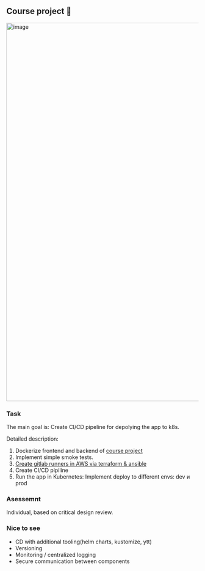 ## Course project 🚀
<img width="989" alt="image" src="https://user-images.githubusercontent.com/10992037/183438285-24f3d9c5-9952-4648-a40d-ed34f421368c.png">

### Task

The main goal is: Create CI/CD pipeline for depolying the app to k8s.

Detailed description:
1. Dockerize frontend and backend of [course project](https://github.com/tdevopsschool/course-project)
3. Implement simple smoke tests.
4. [Create gitlab runners in AWS via terraform & ansible](https://github.com/tdevopsschool/6-CFM#homework)
5. Create CI/CD pipiline
6. Run the app in Kubernetes: Implement deploy to different envs: dev и prod


### Asessemnt 
Individual, based on critical design review.

### Nice to see

* CD with additional tooling(helm charts, kustomize, ytt)
* Versioning
* Monitoring / centralized logging
* Secure communication between components
